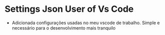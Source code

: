 # Settings Json User of Vs Code

- Adicionada configurações usadas no meu vscode de trabalho. Simple e necessário para o desenvolvimento mais tranquilo
